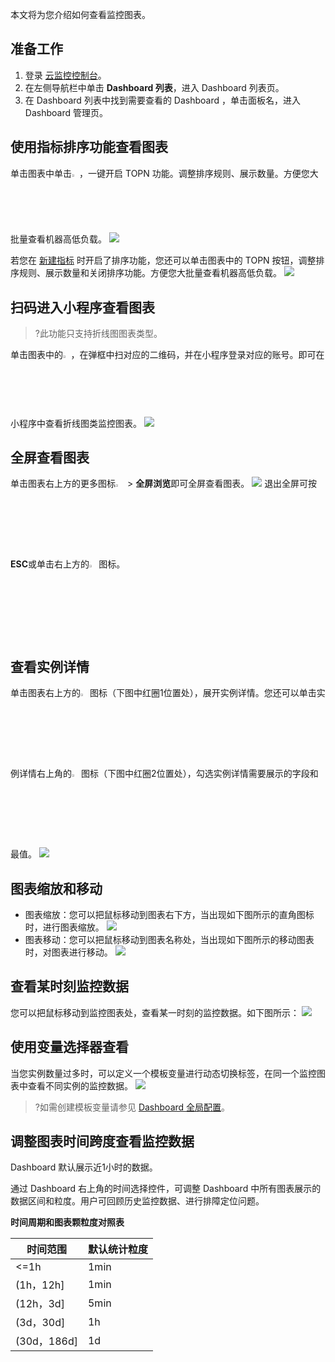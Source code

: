 本文将为您介绍如何查看监控图表。

## 准备工作

1. 登录 [云监控控制台](https://console.cloud.tencent.com/monitor)。
2. 在左侧导航栏中单击 **Dashboard 列表**，进入 Dashboard 列表页。
3. 在 Dashboard 列表中找到需要查看的 Dashboard ，单击面板名，进入 Dashboard 管理页。

## 使用指标排序功能查看图表

单击图表中单击<img src="https://main.qcloudimg.com/raw/bc2e0e986ee5ad450e8a090582ca0697.png" width="2.4%">，一键开启 TOPN 功能。调整排序规则、展示数量。方便您大批量查看机器高低负载。
![](https://main.qcloudimg.com/raw/0b5775d4183da742fa0f33abe389a869.png)

若您在 [新建指标](https://cloud.tencent.com/document/product/248/46761) 时开启了排序功能，您还可以单击图表中的 TOPN 按钮，调整排序规则、展示数量和关闭排序功能。方便您大批量查看机器高低负载。
![](https://main.qcloudimg.com/raw/2c7fa9d303f4790f9d3f529302365405.png)

## 扫码进入小程序查看图表

> ?此功能只支持折线图图表类型。

单击图表中的<img src="https://main.qcloudimg.com/raw/b356c392ad90b4fe43d2e7d623abdd27.png"  style="margin:0;" width="2.5%">，在弹框中扫对应的二维码，并在小程序登录对应的账号。即可在小程序中查看折线图类监控图表。
![](https://main.qcloudimg.com/raw/3b18a49f0dbc5afdd840fbe5b4dc5a14.png)




## 全屏查看图表

单击图表右上方的更多图标<img src="https://main.qcloudimg.com/raw/7aa3947e6678d2e035766c2cc912aab3.png"  style="margin:0;" width="3%"> > **全屏浏览**即可全屏查看图表。
![](https://main.qcloudimg.com/raw/2bb4c77e866abb522f2a283ae5654c4f.png)
退出全屏可按**ESC**或单击右上方的<img src="https://main.qcloudimg.com/raw/0be3daafc00fb030f84ed2123e05e083.png"  style="margin:0;" width="3%">图标。

## 查看实例详情

单击图表右上方的<img src="https://main.qcloudimg.com/raw/497169f09047d1435cf8fedb6fb12b39.png" style="margin:0;" width="3%">图标（下图中红圈1位置处），展开实例详情。您还可以单击实例详情右上角的<img src="https://main.qcloudimg.com/raw/9f49988ef96508fb071de4a6950c4a12.png" style="margin:0;" width="3%">图标（下图中红圈2位置处），勾选实例详情需要展示的字段和最值。
![](https://main.qcloudimg.com/raw/fe1a1994758bd0cdbc1078a7afb1109a.png)



## 图表缩放和移动

- 图表缩放：您可以把鼠标移动到图表右下方，当出现如下图所示的直角图标时，进行图表缩放。
  ![](https://main.qcloudimg.com/raw/c1ee949693407b05f1731306fefa5804.png)
- 图表移动：您可以把鼠标移动到图表名称处，当出现如下图所示的移动图表时，对图表进行移动。
  ![](https://main.qcloudimg.com/raw/b0bcc7cf8cc070b032f92633bc318750.png)

## 查看某时刻监控数据

您可以把鼠标移动到监控图表处，查看某一时刻的监控数据。如下图所示：
![](https://main.qcloudimg.com/raw/af195fd36bbce63d30fa5391e37a2473.png)

## 使用变量选择器查看

当您实例数量过多时，可以定义一个模板变量进行动态切换标签，在同一个监控图表中查看不同实例的监控数据。
![](https://main.qcloudimg.com/raw/c943abf7a3f2cf7ecdb23760d36d8670.png)

> ?如需创建模板变量请参见 [Dashboard 全局配置](https://cloud.tencent.com/document/product/248/46763)。

## 调整图表时间跨度查看监控数据

Dashboard 默认展示近1小时的数据。

通过 Dashboard 右上角的时间选择控件，可调整 Dashboard 中所有图表展示的数据区间和粒度。用户可回顾历史监控数据、进行排障定位问题。


**时间周期和图表颗粒度对照表**

| 时间范围    | 默认统计粒度 |
| ----------- | ------------ |
| <=1h        | 1min         |
| (1h，12h]   | 1min         |
| (12h，3d]   | 5min         |
| (3d，30d]   | 1h           |
| (30d，186d] | 1d           |
